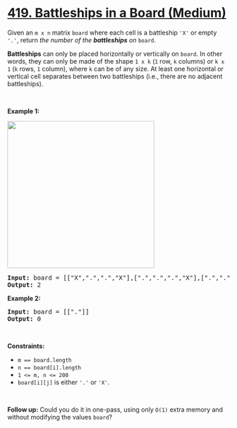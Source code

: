 # [419. Battleships in a Board (Medium)](https://leetcode.com/problems/battleships-in-a-board/)

<div><div class="elfjS" data-track-load="description_content"><p>Given an <code>m x n</code> matrix <code>board</code> where each cell is a battleship <code>'X'</code> or empty <code>'.'</code>, return <em>the number of the <strong>battleships</strong> on</em> <code>board</code>.</p>

<p><strong>Battleships</strong> can only be placed horizontally or vertically on <code>board</code>. In other words, they can only be made of the shape <code>1 x k</code> (<code>1</code> row, <code>k</code> columns) or <code>k x 1</code> (<code>k</code> rows, <code>1</code> column), where <code>k</code> can be of any size. At least one horizontal or vertical cell separates between two battleships (i.e., there are no adjacent battleships).</p>

<p>&nbsp;</p>
<p><strong class="example">Example 1:</strong></p>
<img height="333" width="333" src="https://assets.leetcode.com/uploads/2024/06/21/image.png">
<pre><strong>Input:</strong> board = [["X",".",".","X"],[".",".",".","X"],[".",".",".","X"]]
<strong>Output:</strong> 2
</pre>

<p><strong class="example">Example 2:</strong></p>

<pre><strong>Input:</strong> board = [["."]]
<strong>Output:</strong> 0
</pre>

<p>&nbsp;</p>
<p><strong>Constraints:</strong></p>

<ul>
	<li><code>m == board.length</code></li>
	<li><code>n == board[i].length</code></li>
	<li><code>1 &lt;= m, n &lt;= 200</code></li>
	<li><code>board[i][j]</code> is either <code>'.'</code> or <code>'X'</code>.</li>
</ul>

<p>&nbsp;</p>
<p><strong>Follow up:</strong> Could you do it in one-pass, using only <code>O(1)</code> extra memory and without modifying the values <code>board</code>?</p>
</div></div>

